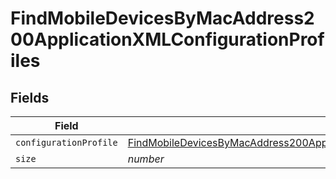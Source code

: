 # FindMobileDevicesByMacAddress200ApplicationXMLConfigurationProfiles


## Fields

| Field                                                                                                                                                                                                         | Type                                                                                                                                                                                                          | Required                                                                                                                                                                                                      | Description                                                                                                                                                                                                   | Example                                                                                                                                                                                                       |
| ------------------------------------------------------------------------------------------------------------------------------------------------------------------------------------------------------------- | ------------------------------------------------------------------------------------------------------------------------------------------------------------------------------------------------------------- | ------------------------------------------------------------------------------------------------------------------------------------------------------------------------------------------------------------- | ------------------------------------------------------------------------------------------------------------------------------------------------------------------------------------------------------------- | ------------------------------------------------------------------------------------------------------------------------------------------------------------------------------------------------------------- |
| `configurationProfile`                                                                                                                                                                                        | [FindMobileDevicesByMacAddress200ApplicationXMLConfigurationProfilesConfigurationProfile](../../models/operations/findmobiledevicesbymacaddress200applicationxmlconfigurationprofilesconfigurationprofile.md) | :heavy_minus_sign:                                                                                                                                                                                            | N/A                                                                                                                                                                                                           |                                                                                                                                                                                                               |
| `size`                                                                                                                                                                                                        | *number*                                                                                                                                                                                                      | :heavy_minus_sign:                                                                                                                                                                                            | N/A                                                                                                                                                                                                           | 1                                                                                                                                                                                                             |